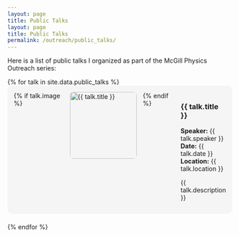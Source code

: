 ```yaml
---
layout: page
title: Public Talks
layout: page
title: Public Talks
permalink: /outreach/public_talks/
---
```


Here is a list of public talks I organized as part of the McGill Physics Outreach series:

<ul class="talk-list">
  {% for talk in site.data.public_talks %}
    <li class="talk-item">
      {% if talk.image %}
        <img src="{{ '/assets/images/' | append: talk.image }}" alt="{{ talk.title }}" class="talk-image">
      {% endif %}
      <div class="talk-content">
        <h3>{{ talk.title }}</h3>
        <p><strong>Speaker:</strong> {{ talk.speaker }}<br>
           <strong>Date:</strong> {{ talk.date }}<br>
           <strong>Location:</strong> {{ talk.location }}</p>
        <p>{{ talk.description }}</p>
      </div>
    </li>
  {% endfor %}
</ul>

<style>
.talk-list {
  list-style: none;
  padding: 0;
}

.talk-item {
  display: flex;
  background: #f5f5f5;
  border-radius: 10px;
  padding: 1em;
  margin-bottom: 1.5em;
  gap: 1em;
  align-items: flex-start;
}

.talk-image {
  width: 150px;
  height: auto;
  border-radius: 8px;
  object-fit: cover;
}

.talk-content {
  flex: 1;
}
</style>
